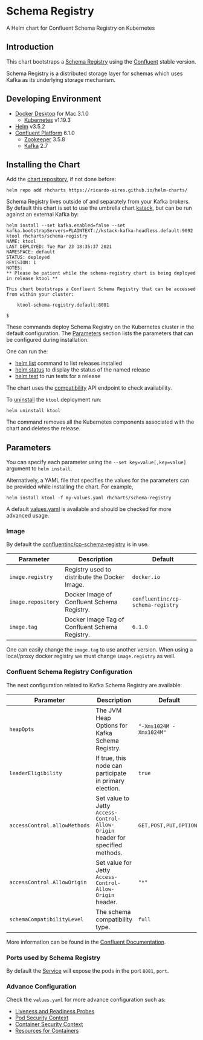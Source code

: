 # Schema Registry

A Helm chart for Confluent Schema Registry on Kubernetes

## Introduction

This chart bootstraps a [Schema Registry](https://docs.confluent.io/platform/current/schema-registry/index.html) using the [Confluent](https://docs.confluent.io/home/kafka-intro.html) stable version.

Schema Registry is a distributed storage layer for schemas which uses Kafka as its underlying storage mechanism.

## Developing Environment

- [Docker Desktop](https://www.docker.com/get-started) for Mac 3.1.0
  - [Kubernetes](https://kubernetes.io) v1.19.3
- [Helm](https://helm.sh) v3.5.2
- [Confluent Platform](https://docs.confluent.io/platform/current/overview.html) 6.1.0
  - [Zookeeper](https://zookeeper.apache.org/doc/r3.6.2/index.html) 3.5.8
  - [Kafka](https://kafka.apache.org/27/documentation.html) 2.7

## Installing the Chart

Add the [chart repository](https://helm.sh/docs/helm/helm_repo_add/), if not done before:

```shell
helm repo add rhcharts https://ricardo-aires.github.io/helm-charts/
```

Schema Registry lives outside of and separately from your Kafka brokers. By default this chart is set to use the umbrella chart [kstack](https://github.com/ricardo-aires/helm-charts/charts/kstack), but can be run against an external Kafka by:

```console
helm install --set kafka.enabled=false --set kafka.bootstrapServers=PLAINTEXT://kstack-kafka-headless.default:9092 ktool rhcharts/schema-registry
NAME: ktool
LAST DEPLOYED: Tue Mar 23 18:35:37 2021
NAMESPACE: default
STATUS: deployed
REVISION: 1
NOTES:
** Please be patient while the schema-registry chart is being deployed in release ktool **

This chart bootstraps a Confluent Schema Registry that can be accessed from within your cluster:

    ktool-schema-registry.default:8081

$
```

These commands deploy Schema Registry on the Kubernetes cluster in the default configuration. The [Parameters](#parameters) section lists the parameters that can be configured during installation.

One can run the:

- [helm list](https://helm.sh/docs/helm/helm_list/) command to list releases installed
- [helm status](https://helm.sh/docs/helm/helm_status/) to display the status of the named release
- [helm test](https://helm.sh/docs/helm/helm_test/) to run tests for a release

The chart uses the [compatibility](https://docs.confluent.io/platform/current/schema-registry/develop/api.html#id1) API endpoint to check availability.

To [uninstall](https://helm.sh/docs/helm/helm_uninstall/) the `ktool` deployment run:

```console
helm uninstall ktool
```

The command removes all the Kubernetes components associated with the chart and deletes the release.

## Parameters

You can specify each parameter using the `--set key=value[,key=value]` argument to `helm install`.

Alternatively, a YAML file that specifies the values for the parameters can be provided while installing the chart. For example,

```console
helm install ktool -f my-values.yaml rhcharts/schema-registry
```

A default [values.yaml](./values.yaml) is available and should be checked for more advanced usage.

### Image

By default the [confluentinc/cp-schema-registry](https://hub.docker.com/r/confluentinc/cp-schema-registry) is in use.

| Parameter          | Description                                    | Default                           |
| ------------------ | ---------------------------------------------- | --------------------------------- |
| `image.registry`   | Registry used to distribute the Docker Image.  | `docker.io`                       |
| `image.repository` | Docker Image of Confluent Schema Registry.     | `confluentinc/cp-schema-registry` |
| `image.tag`        | Docker Image Tag of Confluent Schema Registry. | `6.1.0`                           |

One can easily change the `image.tag` to use another version. When using a local/proxy docker registry we must change `image.registry` as well.

### Confluent Schema Registry Configuration

The next configuration related to Kafka Schema Registry are available:

| Parameter                    | Description                                                                    | Default                 |
| ---------------------------- | ------------------------------------------------------------------------------ | ----------------------- |
| `heapOpts`                   | The JVM Heap Options for Kafka Schema Registry.                                | `"-Xms1024M -Xmx1024M"` |
| `leaderEligibility`          | If true, this node can participate in primary election.                        | `true`                  |
| `accessControl.allowMethods` | Set value to Jetty `Access-Control-Allow-Origin` header for specified methods. | `GET,POST,PUT,OPTIONS`  |
| `accessControl.AllowOrigin`  | Set value for Jetty `Access-Control-Allow-Origin` header.                      | `"*"`                   |
| `schemaCompatibilityLevel`   | The schema compatibility type.                                                 | `full`                  |

More information can be found in the [Confluent Documentation](https://docs.confluent.io/platform/current/schema-registry/installation/config.html#).

### Ports used by Schema Registry

By default the [Service](https://kubernetes.io/docs/concepts/services-networking/service/#headless-services) will expose the pods in the port `8081`, `port`.

### Advance Configuration

Check the `values.yaml` for more advance configuration such as:

- [Liveness and Readiness Probes](https://kubernetes.io/docs/tasks/configure-pod-container/configure-liveness-readiness-startup-probes/#configure-probes)
- [Pod Security Context](https://kubernetes.io/docs/tasks/configure-pod-container/security-context/#set-the-security-context-for-a-pod)
- [Container Security Context](https://kubernetes.io/docs/tasks/configure-pod-container/security-context/#set-the-security-context-for-a-container)
- [Resources for Containers](https://kubernetes.io/docs/concepts/configuration/manage-resources-containers/)
